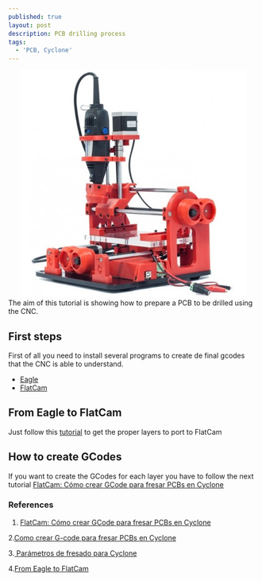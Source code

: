 ```yaml
---
published: true
layout: post
description: PCB drilling process
tags:
  - 'PCB, Cyclone'
---
```

<center><img src="/images/CNCPCBFactory.jpg" width="458" height="458"></center>
The aim of this tutorial is showing how to prepare a PCB to be drilled using the CNC.

<!-- more -->

<h2>First steps</h2>

First of all you need to install several programs to create de final gcodes that the CNC is able to understand.
- <a href="https://www.autodesk.com/products/eagle/overview" target="_blank">Eagle</a>
- <a href="http://flatcam.org/" target="_blank">FlatCam</a>
 
<h2>From Eagle to FlatCam</h2>

Just follow this <a href="http://flatcam.org/manual/eaglehowto.html" target="_blank">tutorial</a> to get the proper layers to port to FlatCam

<h2>How to create GCodes</h2>

If you want to create the GCodes for each layer you have to follow the next tutorial <a href="https://www.youtube.com/watch?v=ojAuH7fgX58" target="_blank">FlatCam: Cómo crear GCode para fresar PCBs en Cyclone</a>

<h3>References</h3>

1. <a href="https://www.youtube.com/watch?v=ojAuH7fgX58" target="_blank">FlatCam: Cómo crear GCode para fresar PCBs en Cyclone</a>

2.<a href="http://diwo.bq.com/como-crear-gcode-para-fresar-pcbs-en-cyclone/" target="_blank">Como crear G-code para fresar PCBs en Cyclone</a>

3.<a href="http://diwo.bq.com/parametros-de-fresado-para-cyclone-2/" target="_blank">
Parámetros de fresado para Cyclone</a>

4.<a href="http://flatcam.org/manual/eaglehowto.html" target="_blank">From Eagle to FlatCam</a>
